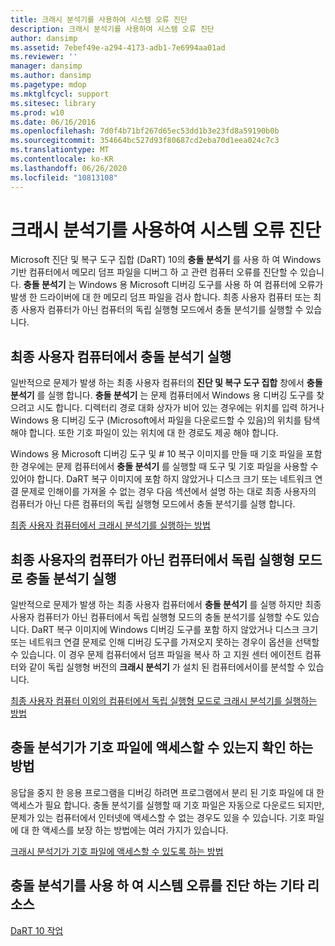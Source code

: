 ```yaml
---
title: 크래시 분석기를 사용하여 시스템 오류 진단
description: 크래시 분석기를 사용하여 시스템 오류 진단
author: dansimp
ms.assetid: 7ebef49e-a294-4173-adb1-7e6994aa01ad
ms.reviewer: ''
manager: dansimp
ms.author: dansimp
ms.pagetype: mdop
ms.mktglfcycl: support
ms.sitesec: library
ms.prod: w10
ms.date: 06/16/2016
ms.openlocfilehash: 7d0f4b71bf267d65ec53dd1b3e23fd8a59190b0b
ms.sourcegitcommit: 354664bc527d93f80687cd2eba70d1eea024c7c3
ms.translationtype: MT
ms.contentlocale: ko-KR
ms.lasthandoff: 06/26/2020
ms.locfileid: "10813108"
---
```

# 크래시 분석기를 사용하여 시스템 오류 진단


Microsoft 진단 및 복구 도구 집합 (DaRT) 10의 **충돌 분석기** 를 사용 하 여 Windows 기반 컴퓨터에서 메모리 덤프 파일을 디버그 하 고 관련 컴퓨터 오류를 진단할 수 있습니다. **충돌 분석기** 는 Windows 용 Microsoft 디버깅 도구를 사용 하 여 컴퓨터에 오류가 발생 한 드라이버에 대 한 메모리 덤프 파일을 검사 합니다. 최종 사용자 컴퓨터 또는 최종 사용자 컴퓨터가 아닌 컴퓨터의 독립 실행형 모드에서 충돌 분석기를 실행할 수 있습니다.

## 최종 사용자 컴퓨터에서 충돌 분석기 실행


일반적으로 문제가 발생 하는 최종 사용자 컴퓨터의 **진단 및 복구 도구 집합** 창에서 **충돌 분석기** 를 실행 합니다. **충돌 분석기** 는 문제 컴퓨터에서 Windows 용 디버깅 도구를 찾으려고 시도 합니다. 디렉터리 경로 대화 상자가 비어 있는 경우에는 위치를 입력 하거나 Windows 용 디버깅 도구 (Microsoft에서 파일을 다운로드할 수 있음)의 위치를 탐색 해야 합니다. 또한 기호 파일이 있는 위치에 대 한 경로도 제공 해야 합니다.

Windows 용 Microsoft 디버깅 도구 및 # 10 복구 이미지를 만들 때 기호 파일을 포함 한 경우에는 문제 컴퓨터에서 **충돌 분석기** 를 실행할 때 도구 및 기호 파일을 사용할 수 있어야 합니다. DaRT 복구 이미지에 포함 하지 않았거나 디스크 크기 또는 네트워크 연결 문제로 인해이를 가져올 수 없는 경우 다음 섹션에서 설명 하는 대로 최종 사용자의 컴퓨터가 아닌 다른 컴퓨터의 독립 실행형 모드에서 충돌 분석기를 실행 합니다.

[최종 사용자 컴퓨터에서 크래시 분석기를 실행하는 방법](how-to-run-the-crash-analyzer-on-an-end-user-computer-dart-10.md)

## <a href="" id="run-the-crash-analyzer-in-stand-alone-mode-on-a-computer-other-than-an-end-user-s-computer"></a>최종 사용자의 컴퓨터가 아닌 컴퓨터에서 독립 실행형 모드로 충돌 분석기 실행


일반적으로 문제가 발생 하는 최종 사용자 컴퓨터에서 **충돌 분석기** 를 실행 하지만 최종 사용자 컴퓨터가 아닌 컴퓨터에서 독립 실행형 모드의 충돌 분석기를 실행할 수도 있습니다. DaRT 복구 이미지에 Windows 디버깅 도구를 포함 하지 않았거나 디스크 크기 또는 네트워크 연결 문제로 인해 디버깅 도구를 가져오지 못하는 경우이 옵션을 선택할 수 있습니다. 이 경우 문제 컴퓨터에서 덤프 파일을 복사 하 고 지원 센터 에이전트 컴퓨터와 같이 독립 실행형 버전의 **크래시 분석기** 가 설치 된 컴퓨터에서이를 분석할 수 있습니다.

[최종 사용자 컴퓨터 이외의 컴퓨터에서 독립 실행형 모드로 크래시 분석기를 실행하는 방법](how-to-run-the-crash-analyzer-in-stand-alone-mode-on-a-computer-other-than-an-end-user-computer-dart-10.md)

## 충돌 분석기가 기호 파일에 액세스할 수 있는지 확인 하는 방법


응답을 중지 한 응용 프로그램을 디버깅 하려면 프로그램에서 분리 된 기호 파일에 대 한 액세스가 필요 합니다. 충돌 분석기를 실행할 때 기호 파일은 자동으로 다운로드 되지만, 문제가 있는 컴퓨터에서 인터넷에 액세스할 수 없는 경우도 있을 수 있습니다. 기호 파일에 대 한 액세스를 보장 하는 방법에는 여러 가지가 있습니다.

[크래시 분석기가 기호 파일에 액세스할 수 있도록 하는 방법](how-to-ensure-that-crash-analyzer-can-access-symbol-files-dart-10.md)

## 충돌 분석기를 사용 하 여 시스템 오류를 진단 하는 기타 리소스


[DaRT 10 작업](operations-for-dart-10.md)

 

 





